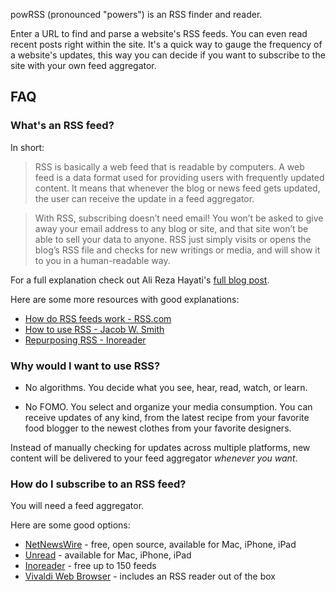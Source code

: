 powRSS (pronounced "powers") is an RSS finder and reader.

Enter a URL to find and parse a website's RSS feeds. You can even read recent posts right within the site. It's a quick way to gauge the frequency of a website's updates, this way you can decide if you want to subscribe to the site with your own feed aggregator.

## FAQ

### What's an RSS feed?

In short:

> RSS is basically a web feed that is readable by computers. A web feed is a data format used for providing users with frequently updated content. It means that whenever the blog or news feed gets updated, the user can receive the update in a feed aggregator.

> With RSS, subscribing doesn’t need email! You won’t be asked to give away your email address to any blog or site, and that site won’t be able to sell your data to anyone. RSS just simply visits or opens the blog’s RSS file and checks for new writings or media, and will show it to you in a human-readable way.

For a full explanation check out Ali Reza Hayati's [full blog post](https://alirezahayati.com/2021/09/11/what-is-rss-really-simple-syndication/).

Here are some more resources with good explanations:

- [How do RSS feeds work - RSS.com](https://rss.com/blog/how-do-rss-feeds-work/)
- [How to use RSS - Jacob W. Smith](https://jacobwsmith.xyz/guides/rss_guide.html)
- [Repurposing RSS - Inoreader](https://www.inoreader.com/cs/blog/2021/01/repurposing-rss-and-how-to-use-its-technology-efficiently-in-2020.html)

### Why would I want to use RSS?

- No algorithms. You decide what you see, hear, read, watch, or learn.

- No FOMO. You select and organize your media consumption. You can receive updates of any kind, from the latest recipe from your favorite food blogger to the newest clothes from your favorite designers.

Instead of manually checking for updates across multiple platforms, new content will be delivered to your feed aggregator _whenever you want_.

### How do I subscribe to an RSS feed?

You will need a feed aggregator.

Here are some good options:

- [NetNewsWire](https://netnewswire.com) - free, open source, available for Mac, iPhone, iPad
- [Unread](https://www.goldenhillsoftware.com/unread/) - available for Mac, iPhone, iPad
- [Inoreader](https://www.inoreader.com) - free up to 150 feeds
- [Vivaldi Web Browser](https://vivaldi.com/features/feed-reader/) - includes an RSS reader out of the box
